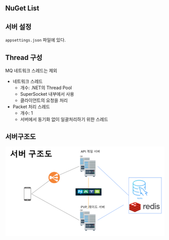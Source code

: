 ## NuGet List      

## 서버 설정
`appsettings.json` 파일에 있다.  
  

## Thread 구성
MQ 네트워크 스레드는 제외  
  
- 네트워크 스레드
    - 개수: .NET의 Thread Pool
    - SuperSocket 내부에서 사용
    - 클라이언트의 요청을 처리
- Packet 처리 스레드
    - 개수: 1
    - 서버에서 동기화 없이 일괄처리하기 위한 스레드

## 서버구조도
![](./images/1.PNG)      
